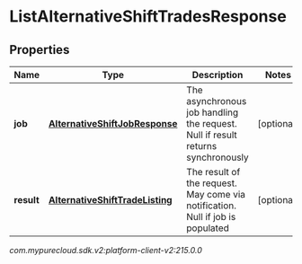 # ListAlternativeShiftTradesResponse


## Properties

| Name | Type | Description | Notes |
| ------------ | ------------- | ------------- | ------------- |
| **job** | [**AlternativeShiftJobResponse**](AlternativeShiftJobResponse) | The asynchronous job handling the request. Null if result returns synchronously |  [optional] |
| **result** | [**AlternativeShiftTradeListing**](AlternativeShiftTradeListing) | The result of the request. May come via notification. Null if job is populated |  [optional] |




_com.mypurecloud.sdk.v2:platform-client-v2:215.0.0_

